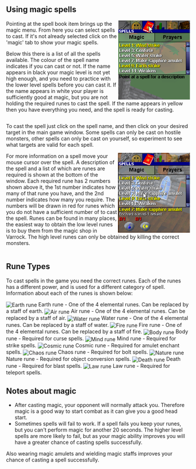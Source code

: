 <h2 class="rsc-centre-text">Using magic spells</h2>

<a href="/manual-images/magic.png"><img class="rsc-image" src="/manual-images/magic.png" alt="Magic interface in game" align="right" /></a>
Pointing at the spell book item brings up the magic menu. From here you can select spells to cast. If it's not already selected click on the 'magic' tab to show your magic spells.

Below this there is a list of all the spells available. The colour of the spell name indicates if you can cast or not. If the name appears in black your magic level is not yet high enough, and you need to practice with the lower level spells before you can cast it. If the name appears in white your player is sufficiently good at magic, but you are not holding the required runes to cast the spell. If the name appears in yellow then you have everything you need, and the spell is ready for casting.

<div style="clear:both;"></div>

To cast the spell just click on the spell name, and then click on your desired target in the main game window. Some spells can only be cast on hostile monsters, other spells can only be cast on yourself, so experiment to see what targets are valid for each spell.

<a href="/manual-images/magic-hover.png"><img class="rsc-image" src="/manual-images/magic-hover.png" alt="Hovering over a spell in the magic interface in game" align="right" /></a>
 For more information on a spell move your mouse cursor over the spell. A description of the spell and a list of which are runes are required is shown at the bottom of the window. Each required rune has 2 numbers shown above it, the 1st number indicates how many of that rune you have, and the 2nd number indicates how many you require. The numbers will be drawn in red for runes which you do not have a sufficient number of to cast the spell. Runes can be found in many places, the easiest way to obtain the low level runes is to buy them from the magic shop in Varrock. The high level runes can only be obtained by killing the correct monsters.

<div style="clear:both;"></div>

<h2 class="rsc-centre-text">Rune Types</h2>

To cast spells in the game you need the correct runes. Each of the runes has a different power, and is used for a different category of spell. Information about each of the runes is shown below:

<img src="/items/34.png" alt="Earth rune" style="vertical-align:middle;" /> Earth rune  - One of the 4 elemental runes. Can be replaced by a staff of earth.
<img src="/items/33.png" alt="Air rune" style="vertical-align:middle;" /> Air rune - One of the 4 elemental runes. Can be replaced by a staff of air.
<img src="/items/32.png" alt="Water rune" style="vertical-align:middle;" /> Water rune - One of the 4 elemental runes. Can be replaced by a staff of water.
<img src="/items/31.png" alt="Fire rune" style="vertical-align:middle;" /> Fire rune - One of the 4 elemental runes. Can be replaced by a staff of fire.
<img src="/items/36.png" alt="Body rune" style="vertical-align:middle;" /> Body rune - Required for curse spells.
<img src="/items/35.png" alt="Mind rune" style="vertical-align:middle;" /> Mind rune - Required for strike spells.
<img src="/items/46.png" alt="Cosmic rune" style="vertical-align:middle;" /> Cosmic rune - Required for amulet enchant spells.
<img src="/items/41.png" alt="Chaos rune" style="vertical-align:middle;" /> Chaos rune - Required for bolt spells.
<img src="/items/40.png" alt="Nature rune" style="vertical-align:middle;" /> Nature rune - Required for object conversion spells.
<img src="/items/38.png" alt="Death rune" style="vertical-align:middle;" /> Death rune - Required for blast spells.
<img src="/items/42.png" alt="Law rune" style="vertical-align:middle;" /> Law rune - Required for teleport spells.

<h2 class="rsc-centre-text">Notes about magic</h2>

* After casting magic, your opponent will normally attack you. Therefore magic is a good way to start combat as it can give you a good head start.
* Sometimes spells will fail to work. If a spell fails you keep your runes, but you can't perform magic for another 20 seconds. The higher level spells are more likely to fail, but as your magic ability improves you will have a greater chance of casting spells successfully.

Also wearing magic amulets and wielding magic staffs improves your chance of casting a spell successfully.
